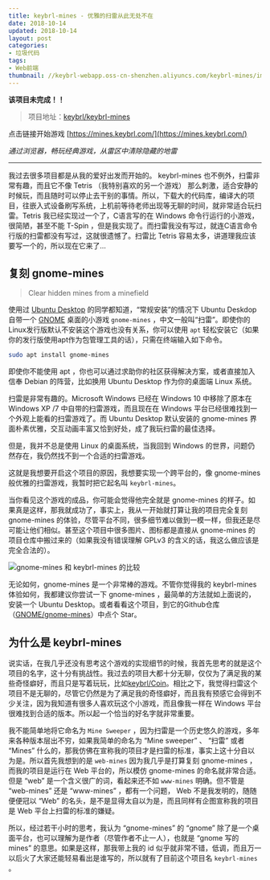```yaml
---
title: keybrl-mines - 优雅的扫雷从此无处不在
date: 2018-10-14
updated: 2018-10-14
layout: post
categories:
- 垃圾代码
tags:
- Web前端
thumbnail: //keybrl-webapp.oss-cn-shenzhen.aliyuncs.com/keybrl-mines/image/compare.png
---
```


**该项目未完成！！**

> 项目地址：[keybrl/keybrl-mines](https://github.com/keybrl/keybrl-mines/)

点击链接开始游戏 [https://mines.keybrl.com/](https://mines.keybrl.com/)

*通过浏览器，畅玩经典游戏，从雷区中清除隐藏的地雷*

---

我过去很多项目都是从我的爱好出发而开始的。 keybrl-mines 也不例外，扫雷非常有趣，而且它不像 Tetris （我特别喜欢的另一个游戏） 那么刺激，适合安静的时候玩，而且随时可以停止去干别的事情。所以，下载大的代码库，编译大的项目，往嵌入式设备刷写系统，上机前等待老师出现等无聊的时间，就非常适合玩扫雷。Tetris 我已经实现过一个了，C语言写的在 Windows 命令行运行的小游戏，很简陋，甚至不能 T-Spin ，但是我实现了。而扫雷我没有写过，就连C语言命令行版的扫雷都没有写过，这就很遗憾了。扫雷比 Tetris 容易太多，讲道理我应该要写一个的，所以现在它来了...

## 复刻 gnome-mines

> Clear hidden mines from a minefield

使用过 [Ubuntu Desktop](https://www.ubuntu.com/global) 的同学都知道，“常规安装”的情况下 Ubuntu Deskdop 自带一个 [GNOME](https://www.gnome.org/) 桌面的小游戏 `gnome-mines` ，中文一般叫“扫雷”。即使你的Linux发行版默认不安装这个游戏也没有关系，你可以使用 `apt` 轻松安装它（如果你的发行版使用apt作为包管理工具的话），只需在终端输入如下命令。

```bash
sudo apt install gnome-mines
```

即使你不能使用 apt ，你也可以通过求助你的社区获得解决方案，或者直接加入信奉 Debian 的阵营，比如换用 Ubuntu Desktop 作为你的桌面端 Linux 系统。

扫雷是非常有趣的。Microsoft Windows 已经在 Windows 10 中移除了原本在 Windows XP /7 中自带的扫雷游戏，而且现在在 Windows 平台已经很难找到一个外观上能看的扫雷游戏了。而 Ubuntu Desktop 默认安装的 gnome-mines 界面朴素优雅，交互动画丰富又恰到好处，成了我玩扫雷的最佳选择。

但是，我并不总是使用 Linux 的桌面系统，当我回到 Windows 的世界，问题仍然存在，我仍然找不到一个合适的扫雷游戏。

这就是我想要开启这个项目的原因，我想要实现一个跨平台的，像 gnome-mines 般优雅的扫雷游戏，我暂时把它起名叫 `keybrl-mines`。

当你看见这个游戏的成品，你可能会觉得他完全就是 gnome-mines 的样子。如果真是这样，那我就成功了，事实上，我从一开始就打算让我的项目完全复刻 gnome-mines 的体验，尽管平台不同，很多细节难以做到一模一样，但我还是尽可能让他们相似。甚至这个项目中很多图片、图标都是直接从 gnome-mines 的项目仓库中搬过来的（如果我没有错误理解 GPLv3 的含义的话，我这么做应该是完全合法的）。

![gnome-mines 和 keybrl-mines 的比较](//keybrl-webapp.oss-cn-shenzhen.aliyuncs.com/keybrl-mines/image/compare.png "gnome-mines 和 keybrl-mines 的比较")

无论如何，gnome-mines 是一个非常棒的游戏。不管你觉得我的 keybrl-mines 体验如何，我都建议你尝试一下 gnome-mines ，最简单的方法就如上面说的，安装一个 Ubuntu Desktop。或者看看这个项目，到它的Github仓库（[GNOME/gnome-mines](https://github.com/GNOME/gnome-mines)）中点个 Star。

## 为什么是 keybrl-mines

说实话，在我几乎还没有思考这个游戏的实现细节的时候，我首先思考的就是这个项目的名字，这十分有挑战性。我过去的项目大都十分无聊，仅仅为了满足我的某些奇怪癖好，而且只是写着玩玩，比如[keybrl/Coin](https://github.com/keybrl/Coin)。相比之下，我觉得扫雷这个项目不是无聊的，尽管它仍然是为了满足我的奇怪癖好，而且我有预感它会得到不少关注，因为我知道有很多人喜欢玩这个小游戏，而且像我一样在 Windows 平台很难找到合适的版本。所以起一个恰当的好名字就非常重要。

我不能简单地将它命名为 `Mine Sweeper` ，因为扫雷是一个历史悠久的游戏，多年来各种版本层出不穷，如果我简单的命名为 “Mine sweeper” 、 “扫雷” 或者 “Mines” 什么的，那我仿佛在宣称我的项目才是扫雷的标准，事实上这十分自以为是。所以首先我想到的是 `web-mines` 因为我几乎是打算复刻 gnome-mines ，而我的项目是运行在 Web 平台的，所以模仿 gnome-mines 的命名就非常合适。但是 “web” 是一个含义很广的词，看起来还不如 `www-mines` 明确。但不管是 “web-mines” 还是 “www-mines” ，都有一个问题， Web 不是我发明的，随随便便冠以 “Web” 的名头，是不是显得太自以为是，而且同样有企图宣称我的项目是 Web 平台上扫雷的标准的嫌疑。

所以，经过若干小时的思考，我认为 “gnome-mines” 的 “gnome” 除了是一个桌面平台，也可以理解为是作者（尽管作者不止一人），也就是 “gnome 写的 mines” 的意思。如果是这样，那我带上我的 id 似乎就非常不错，低调，而且万一以后火了大家还能轻易看出是谁写的，所以就有了目前这个项目名 `keybrl-mines` 。
